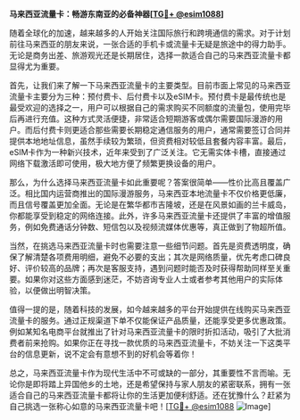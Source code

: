 **马来西亚流量卡：畅游东南亚的必备神器[[TG💪+ @esim1088](https://t.me/s/esim1088)]**

随着全球化的加速，越来越多的人开始关注国际旅行和跨境通信的需求。对于计划前往马来西亚的朋友来说，一张合适的手机卡或流量卡无疑是旅途中的得力助手。无论是商务出差、旅游观光还是长期居住，选择一款适合自己的马来西亚流量卡都显得尤为重要。

首先，让我们来了解一下马来西亚流量卡的主要类型。目前市面上常见的马来西亚流量卡主要分为三种：预付费卡、后付费卡以及eSIM卡。预付费卡是最传统也是最受欢迎的选择之一，用户可以根据自己的需求购买不同额度的流量包，使用完毕后再进行充值。这种方式灵活便捷，非常适合短期游客或偶尔需要国际漫游的用户。而后付费卡则更适合那些需要长期稳定通信服务的用户，通常需要签订合同并提供本地地址信息，虽然手续较为繁琐，但资费相对较低且套餐内容丰富。最后，eSIM卡作为一种新兴技术，近年来受到了广泛关注。它无需实体卡槽，直接通过网络下载激活即可使用，极大地方便了频繁更换设备的用户。

那么，为什么选择马来西亚流量卡如此重要呢？答案很简单——性价比高且覆盖广泛。相比国内运营商推出的国际漫游服务，马来西亚本地流量卡不仅价格更低廉，而且信号覆盖更加全面。无论是在繁华都市吉隆坡，还是在风景如画的兰卡威岛，你都能享受到稳定的网络连接。此外，许多马来西亚流量卡还提供了丰富的增值服务，例如免费通话分钟数、短信包以及视频流媒体优惠等，真正做到了物超所值。

当然，在挑选马来西亚流量卡时也需要注意一些细节问题。首先是资费透明度，确保了解清楚各项费用明细，避免不必要的支出；其次是网络质量，优先考虑口碑良好、评价较高的品牌；再次是客服支持，遇到问题时能否及时获得帮助同样至关重要。如果你对这些方面感到迷茫，不妨咨询专业人士或者参考其他用户的实际体验，以便做出明智决策。

值得一提的是，随着科技的发展，如今越来越多的平台开始提供在线购买马来西亚流量卡的服务。通过正规渠道下单不仅能保证产品质量，还能享受更多优惠政策。例如某知名电商平台就推出了针对马来西亚流量卡的限时折扣活动，吸引了大批消费者前来抢购。如果你正在寻找一款优质的马来西亚流量卡，不妨关注一下这类平台的信息更新，说不定会有意想不到的好机会等着你！

总之，马来西亚流量卡作为现代生活中不可或缺的一部分，其重要性不言而喻。无论你是即将踏上异国他乡的土地，还是希望保持与家人朋友的紧密联系，拥有一张适合自己的马来西亚流量卡都将让你的生活更加便利舒适。还在犹豫什么？赶紧为自己挑选一张称心如意的马来西亚流量卡吧！[[TG💪+ @esim1088](https://t.me/s/esim1088) ![Image](https://i.postimg.cc/4NQfJmqS/Snipaste-2025-05-13-00-14-12.png)]